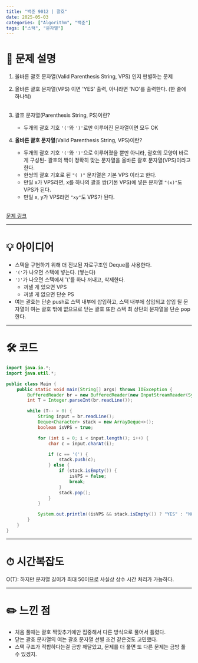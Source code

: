 ```yaml
---
title: "백준 9012 | 괄호"
date: 2025-05-03
categories: ["Algorithm", "백준"]
tags: ["스택", "문자열"]
---
```


# 📝 문제 설명  

1. 올바른 괄호 문자열(Valid Parenthesis String, VPS) 인지 판별하는 문제
2. 올바른 괄호 문자열(VPS) 이면 'YES' 출력, 아니라면 'NO'를 출력한다. (한 줄에 하나씩) <br><br>
   
3. 괄호 문자열(Parenthesis String, PS)이란?
   - 두개의 괄호 기호 `'('`와 `')'`로만 이루어진 문자열이면 모두 OK <br>
  
4. **올바른 괄호 문자열**(Valid Parenthesis String, VPS)이란?
   - 두개의 괄호 기호 `'('`와 `')'`으로 이루어졌을 뿐만 아니라, 괄호의 모양이 바르게 구성된- 괄호의 짝이 정확히 맞는 문자열을 올바른 괄호 문자열(VPS)이라고 한다.
   - 한쌍의 괄호 기호로 된 `"( )"` 문자열은 기본 VPS 이라고 한다.
   - 만일 x가 VPS라면, x를 하나의 괄호 쌍(기본 VPS)에 넣은 문자열 `"(x)"`도 VPS가 된다.
   - 만일 x, y가 VPS라면 `"xy"`도 VPS가 된다. <br><br>
  
[문제 링크](https://www.acmicpc.net/problem/9012)  

---

# 💡 아이디어  

- 스택을 구현하기 위해 더 진보된 자료구조인 Deque를 사용한다.
- `'('`가 나오면 스택에 넣는다. (쌓는다)
- `')'`가 나오면 스택에서 '('를 하나 꺼내고, 삭제한다.
  - 꺼낼 게 있으면 VPS
  - 꺼낼 게 없으면 단순 PS
- 여는 괄호는 단순 push로 스택 내부에 삽입하고, 스택 내부에 삽입되고 삽입 될 문자열이 여는 괄호 밖에 없으므로 닫는 괄호 또한 스택 최 상단의 문자열을 단순 pop한다.  

---

# 🛠 코드

```java
import java.io.*;
import java.util.*;

public class Main {
    public static void main(String[] args) throws IOException {
        BufferedReader br = new BufferedReader(new InputStreamReader(System.in));
        int T = Integer.parseInt(br.readLine());

        while (T-- > 0) {
            String input = br.readLine();
            Deque<Character> stack = new ArrayDeque<>();
            boolean isVPS = true;

            for (int i = 0; i < input.length(); i++) {
                char c = input.charAt(i);

                if (c == '(') {
                    stack.push(c);
                } else {
                    if (stack.isEmpty()) {
                        isVPS = false;
                        break;
                    }
                    stack.pop();
                }
            }

            System.out.println((isVPS && stack.isEmpty()) ? "YES" : "NO");
        }
    }
}
```  

---

# ⏱ 시간복잡도
O(T): 하지만 문자열 길이가 최대 50이므로 사실상 상수 시간 처리가 가능하다.  

---

# ✏️ 느낀 점

- 처음 풀때는 괄호 짝맞추기에만 집중해서 다른 방식으로 풀어서 틀렸다.
- 닫는 괄호 문자열의 여는 괄호 문자열 선별 조건 같은것도 고민했다.
- 스택 구조가 적합하다는걸 금방 깨달았고, 문제를 더 풀면 또 다른 문제는 금방 풀 수 있겠지.
